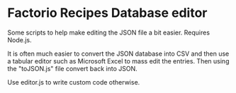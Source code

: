 # Factorio Recipes Database editor

Some scripts to help make editing the JSON file a bit easier. Requires Node.js.

It is often much easier to convert the JSON database into CSV and then use a tabular editor such as Microsoft Excel to mass edit the entries. Then using the "toJSON.js" file convert back into JSON.

Use editor.js to write custom code otherwise.